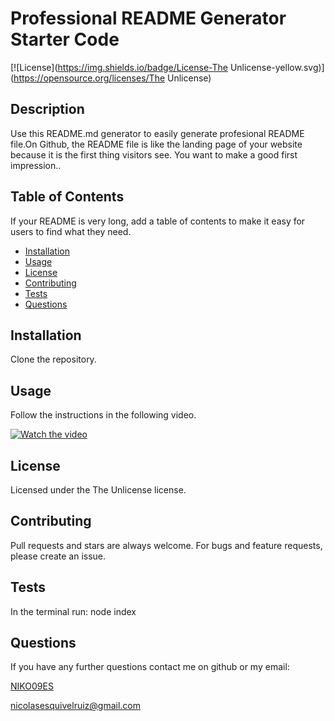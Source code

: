 # Professional README Generator Starter Code
  
 [![License](https://img.shields.io/badge/License-The Unlicense-yellow.svg)](https://opensource.org/licenses/The Unlicense)

  ## Description 

  Use this README.md generator to easily generate profesional README file.On Github, the README file is like the landing page of your website because it is the first thing visitors see. You want to make a good first impression..
  
  
  ## Table of Contents 
  
  If your README is very long, add a table of contents to make it easy for users to find what they need.
  
  * [Installation](#installation)
  * [Usage](#usage)
  * [License](#license)
  * [Contributing](#contributing)
  * [Tests](#tests)
  * [Questions](#Questions)
  
  ## Installation
  
  Clone the repository.
  
  
  ## Usage 
  
  Follow the instructions in the following video. 

  [![Watch the video](https://pluspng.com/img-png/click-here-png-click-here-button-click-here-click-button-web-720.png)](https://drive.google.com/file/d/1yiREvIIL38rz8C9a7fqBBTZYH8nCpAoX/preview)

  
  
  
  ## License
  
  Licensed under the The Unlicense license.
  
  ## Contributing
  
  Pull requests and stars are always welcome. For bugs and feature requests, please create an issue.
  
  ## Tests
  
  In the terminal run: node index

  ## Questions

  If you have any further questions contact me on github or my email:

  [NIKO09ES](https://github.com/NIKO09ES)

  [nicolasesquivelruiz@gmail.com](mailto:nicolasesquivelruiz@gmail.com)
